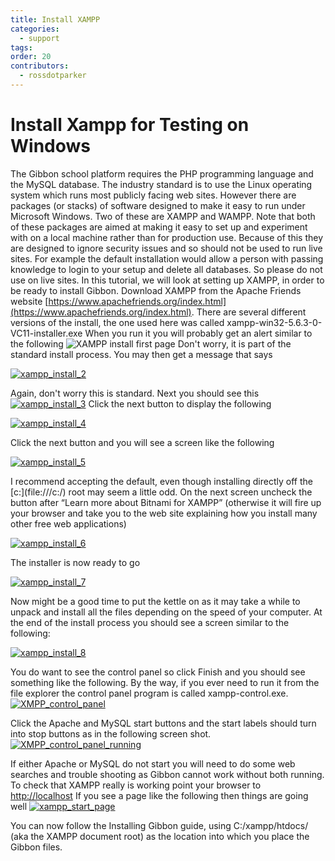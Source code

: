 ```yaml
---
title: Install XAMPP
categories:
  - support
tags: 
order: 20
contributors:
  - rossdotparker
---
```


# Install Xampp for Testing on Windows

The Gibbon school platform requires the PHP programming language and the MySQL database. The industry standard is to use the Linux operating system which runs most publicly facing web sites. However there are packages (or stacks) of software designed to make it easy to run under Microsoft Windows. Two of these are XAMPP and WAMPP. Note that both of these packages are aimed at making it easy to set up and experiment with on a local machine rather than for production use. Because of this they are designed to ignore security issues and so should not be used to run live sites. For example the default installation would allow a person with passing knowledge to login to your setup and delete all databases. So please do not use on live sites. In this tutorial, we will look at setting up XAMPP, in order to be ready to install Gibbon. Download XAMPP from the Apache Friends website [https://www.apachefriends.org/index.html](https://www.apachefriends.org/index.html). There are several different versions of the install, the one used here was called xampp-win32-5.6.3-0-VC11-installer.exe When you run it you will probably get an alert similar to the following ![XAMPP install first page](https://docs.gibbonedu.org/img/admin/installing-gibbon/xampp_install_1.png) Don't worry, it is part of the standard install process. You may then get a message that says

[![xampp_install_2](https://docs.gibbonedu.org/img/admin/installing-gibbon/xampp_install_2.png)](https://docs.gibbonedu.org/img/admin/installing-gibbon/xampp_install_2.png)

Again, don't worry this is standard. Next you should see this [![xampp_install_3](https://docs.gibbonedu.org/img/admin/installing-gibbon/xampp_install_3.png)](https://docs.gibbonedu.org/img/admin/installing-gibbon/xampp_install_3.png)   Click the next button to display the following

[![xampp_install_4](https://docs.gibbonedu.org/img/admin/installing-gibbon/xampp_install_4.png)](https://docs.gibbonedu.org/img/admin/installing-gibbon/xampp_install_4.png)

  Click the next button and you will see a screen like the following

[![xampp_install_5](https://docs.gibbonedu.org/img/admin/installing-gibbon/xampp_install_5.png)](https://docs.gibbonedu.org/img/admin/installing-gibbon/xampp_install_5.png)

I recommend accepting the default, even though installing directly off the [c:\](file:///c:/) root may seem a little odd. On the next screen uncheck the button after “Learn more about Bitnami for XAMPP” (otherwise it will fire up your browser and take you to the web site explaining how you install many other free web applications)

[![xampp_install_6](https://docs.gibbonedu.org/img/admin/installing-gibbon/xampp_install_6.png)](https://docs.gibbonedu.org/img/admin/installing-gibbon/xampp_install_6.png)

The installer is now ready to go

[![xampp_install_7](https://docs.gibbonedu.org/img/admin/installing-gibbon/xampp_install_7.png)](https://docs.gibbonedu.org/img/admin/installing-gibbon/xampp_install_7.png)

Now might be a good time to put the kettle on as it may take a while to unpack and install all the files depending on the speed of your computer. At the end of the install process you should see a screen similar to the following:

[![xampp_install_8](https://docs.gibbonedu.org/img/admin/installing-gibbon/xampp_install_8.png)](https://docs.gibbonedu.org/img/admin/installing-gibbon/xampp_install_8.png)

You do want to see the control panel so click Finish and you should see something like the following. By the way, if you ever need to run it from the file explorer the control panel program is called xampp-control.exe. [![XMPP_control_panel](https://docs.gibbonedu.org/img/admin/installing-gibbon/XMPP_control_panel.png)](https://docs.gibbonedu.org/img/admin/installing-gibbon/XMPP_control_panel.png)

Click the Apache and MySQL start buttons and the start labels should turn into stop buttons as in the following screen shot. [![XMPP_control_panel_running](https://docs.gibbonedu.org/img/admin/installing-gibbon/XMPP_control_panel_running.png)](https://docs.gibbonedu.org/img/admin/installing-gibbon/XMPP_control_panel_running.png)

If either Apache or MySQL do not start you will need to do some web searches and trouble shooting as Gibbon cannot work without both running. To check that XAMPP really is working point your browser to [http://localhost](http://localhost/) If you see a page like the following then things are going well [![xampp_start_page](https://docs.gibbonedu.org/img/admin/installing-gibbon/xampp_start_page.png)](https://docs.gibbonedu.org/img/admin/installing-gibbon/xampp_start_page.png)

You can now follow the Installing Gibbon guide, using <span id="yui_3_17_2_4_1431926974574_1055" class="ya-q-full-text">C:/xampp/htdocs/ (aka the XAMPP document root)</span> as the location into which you place the Gibbon files.
